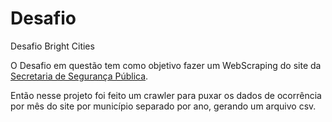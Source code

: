 # Desafio
Desafio Bright Cities

O Desafio em questão tem como objetivo fazer um WebScraping do site da [Secretaria de Segurança Pública](http://www.ssp.sp.gov.br/Estatistica/Pesquisa.aspx).

Então nesse projeto foi feito um crawler para puxar os dados de ocorrência por mês do site por município separado por ano, gerando um arquivo csv.
